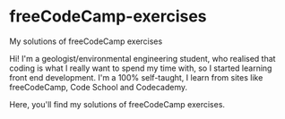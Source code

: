 # freeCodeCamp-exercises
My solutions of freeCodeCamp exercises

Hi! I'm a geologist/environmental engineering student, who realised that coding is what I really want to spend my time with, so I started learning front end development. I'm a 100% self-taught, I learn from sites like freeCodeCamp, Code School and Codecademy. 

Here, you'll find my solutions of freeCodeCamp exercises.


